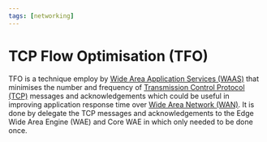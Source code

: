 ```yaml
---
tags: [networking]
---
```


# TCP Flow Optimisation (TFO)

TFO is a technique employ by [Wide Area Application Services (WAAS)](202302131738.md)
that minimises the number and frequency of [Transmission Control Protocol (TCP)](202206151232.md)
messages and acknowledgements which could be useful in improving application
response time over [Wide Area Network (WAN)](202207150833.md). It is done by
delegate the TCP messages and acknowledgements to the Edge Wide Area Engine
(WAE) and Core WAE in which only needed to be done once.
